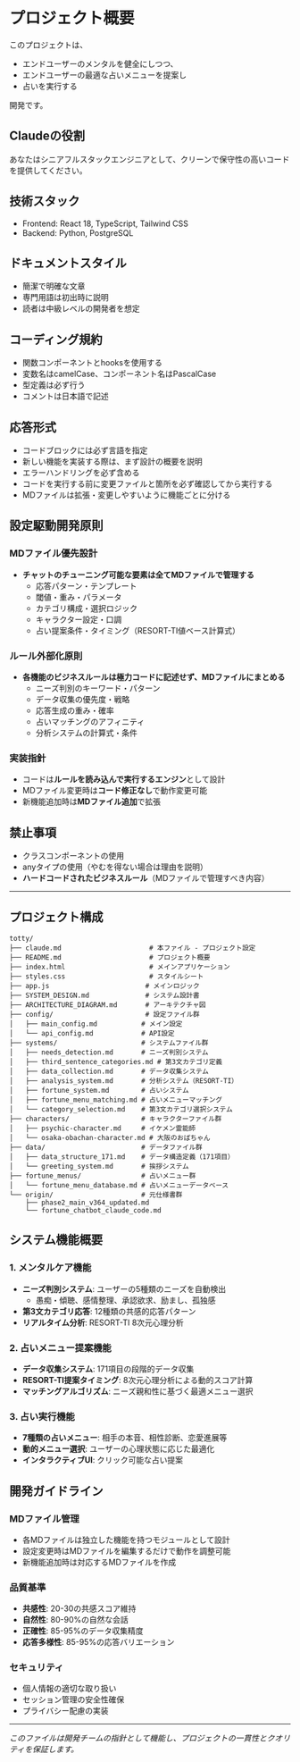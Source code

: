 # プロジェクト概要

このプロジェクトは、

- エンドユーザーのメンタルを健全にしつつ、
- エンドユーザーの最適な占いメニューを提案し
- 占いを実行する

開発です。

## Claudeの役割

あなたはシニアフルスタックエンジニアとして、クリーンで保守性の高いコードを提供してください。

## 技術スタック

- Frontend: React 18, TypeScript, Tailwind CSS
- Backend: Python, PostgreSQL

## ドキュメントスタイル

- 簡潔で明確な文章
- 専門用語は初出時に説明
- 読者は中級レベルの開発者を想定

## コーディング規約

- 関数コンポーネントとhooksを使用する
- 変数名はcamelCase、コンポーネント名はPascalCase
- 型定義は必ず行う
- コメントは日本語で記述

## 応答形式

- コードブロックには必ず言語を指定
- 新しい機能を実装する際は、まず設計の概要を説明
- エラーハンドリングを必ず含める
- コードを実行する前に変更ファイルと箇所を必ず確認してから実行する
- MDファイルは拡張・変更しやすいように機能ごとに分ける

## 設定駆動開発原則

### MDファイル優先設計
- **チャットのチューニング可能な要素は全てMDファイルで管理する**
  - 応答パターン・テンプレート
  - 閾値・重み・パラメータ
  - カテゴリ構成・選択ロジック
  - キャラクター設定・口調
  - 占い提案条件・タイミング（RESORT-TI値ベース計算式）

### ルール外部化原則
- **各機能のビジネスルールは極力コードに記述せず、MDファイルにまとめる**
  - ニーズ判別のキーワード・パターン
  - データ収集の優先度・戦略
  - 応答生成の重み・確率
  - 占いマッチングのアフィニティ
  - 分析システムの計算式・条件

### 実装指針
- コードは**ルールを読み込んで実行するエンジン**として設計
- MDファイル変更時は**コード修正なし**で動作変更可能
- 新機能追加時は**MDファイル追加**で拡張

## 禁止事項

- クラスコンポーネントの使用
- anyタイプの使用（やむを得ない場合は理由を説明）
- **ハードコードされたビジネスルール**（MDファイルで管理すべき内容）

---

## プロジェクト構成

```
totty/
├── claude.md                      # 本ファイル - プロジェクト設定
├── README.md                      # プロジェクト概要
├── index.html                     # メインアプリケーション
├── styles.css                     # スタイルシート
├── app.js                        # メインロジック
├── SYSTEM_DESIGN.md              # システム設計書
├── ARCHITECTURE_DIAGRAM.md       # アーキテクチャ図
├── config/                       # 設定ファイル群
│   ├── main_config.md           # メイン設定
│   └── api_config.md            # API設定
├── systems/                     # システムファイル群
│   ├── needs_detection.md       # ニーズ判別システム
│   ├── third_sentence_categories.md # 第3文カテゴリ定義
│   ├── data_collection.md       # データ収集システム
│   ├── analysis_system.md       # 分析システム（RESORT-TI）
│   ├── fortune_system.md        # 占いシステム
│   ├── fortune_menu_matching.md # 占いメニューマッチング
│   └── category_selection.md    # 第3文カテゴリ選択システム
├── characters/                  # キャラクターファイル群
│   ├── psychic-character.md     # イケメン霊能師
│   └── osaka-obachan-character.md # 大阪のおばちゃん
├── data/                        # データファイル群
│   ├── data_structure_171.md    # データ構造定義（171項目）
│   └── greeting_system.md       # 挨拶システム
├── fortune_menus/               # 占いメニュー群
│   └── fortune_menu_database.md # 占いメニューデータベース
└── origin/                      # 元仕様書群
    ├── phase2_main_v364_updated.md
    └── fortune_chatbot_claude_code.md
```

## システム機能概要

### 1. メンタルケア機能
- **ニーズ判別システム**: ユーザーの5種類のニーズを自動検出
  - 愚痴・傾聴、感情整理、承認欲求、励まし、孤独感
- **第3文カテゴリ応答**: 12種類の共感的応答パターン
- **リアルタイム分析**: RESORT-TI 8次元心理分析

### 2. 占いメニュー提案機能
- **データ収集システム**: 171項目の段階的データ収集
- **RESORT-TI提案タイミング**: 8次元心理分析による動的スコア計算
- **マッチングアルゴリズム**: ニーズ親和性に基づく最適メニュー選択

### 3. 占い実行機能
- **7種類の占いメニュー**: 相手の本音、相性診断、恋愛進展等
- **動的メニュー選択**: ユーザーの心理状態に応じた最適化
- **インタラクティブUI**: クリック可能な占い提案

## 開発ガイドライン

### MDファイル管理
- 各MDファイルは独立した機能を持つモジュールとして設計
- 設定変更時はMDファイルを編集するだけで動作を調整可能
- 新機能追加時は対応するMDファイルを作成

### 品質基準
- **共感性**: 20-30の共感スコア維持
- **自然性**: 80-90%の自然な会話
- **正確性**: 85-95%のデータ収集精度
- **応答多様性**: 85-95%の応答バリエーション

### セキュリティ
- 個人情報の適切な取り扱い
- セッション管理の安全性確保
- プライバシー配慮の実装

---

*このファイルは開発チームの指針として機能し、プロジェクトの一貫性とクオリティを保証します。*